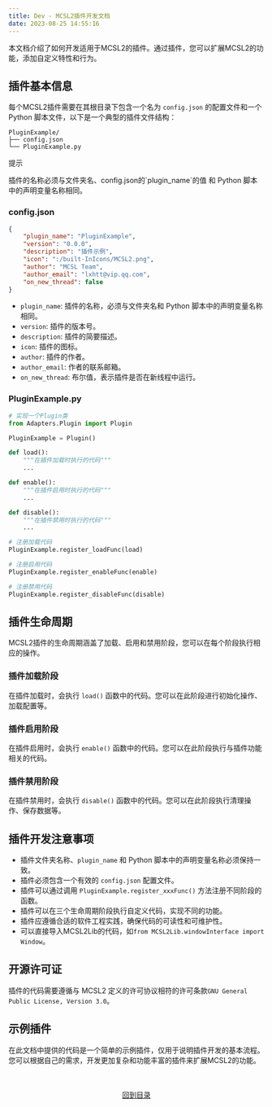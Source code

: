 ```yaml
---
title: Dev - MCSL2插件开发文档
date: 2023-08-25 14:55:16
---
```

本文档介绍了如何开发适用于MCSL2的插件。通过插件，您可以扩展MCSL2的功能，添加自定义特性和行为。

## 插件基本信息

每个MCSL2插件需要在其根目录下包含一个名为 `config.json` 的配置文件和一个 Python 脚本文件，以下是一个典型的插件文件结构：

```
PluginExample/
├── config.json
└── PluginExample.py
```
<div class="custom-block tip">
  <p class="custom-block-title">提示</p>
  <p class="custom-block-text">
  插件的名称必须与文件夹名、config.json的`plugin_name`的值 和 Python 脚本中的声明变量名称相同。
  </p>
</div>

### config.json

```json
{
    "plugin_name": "PluginExample",
    "version": "0.0.0",
    "description": "插件示例",
    "icon": ":/built-InIcons/MCSL2.png",
    "author": "MCSL Team",
    "author_email": "lxhtt@vip.qq.com",
    "on_new_thread": false
}
```

- `plugin_name`: 插件的名称，必须与文件夹名和 Python 脚本中的声明变量名称相同。
- `version`: 插件的版本号。
- `description`: 插件的简要描述。
- `icon`: 插件的图标。
- `author`: 插件的作者。
- `author_email`: 作者的联系邮箱。
- `on_new_thread`: 布尔值，表示插件是否在新线程中运行。

### PluginExample.py

```python
# 实现一个Plugin类
from Adapters.Plugin import Plugin

PluginExample = Plugin()

def load():
    """在插件加载时执行的代码"""
    ...

def enable():
    """在插件启用时执行的代码"""
    ...

def disable():
    """在插件禁用时执行的代码"""
    ...

# 注册加载代码
PluginExample.register_loadFunc(load)

# 注册启用代码
PluginExample.register_enableFunc(enable)

# 注册禁用代码
PluginExample.register_disableFunc(disable)
```

## 插件生命周期

MCSL2插件的生命周期涵盖了加载、启用和禁用阶段，您可以在每个阶段执行相应的操作。

### 插件加载阶段

在插件加载时，会执行 `load()` 函数中的代码。您可以在此阶段进行初始化操作、加载配置等。

### 插件启用阶段

在插件启用时，会执行 `enable()` 函数中的代码。您可以在此阶段执行与插件功能相关的代码。

### 插件禁用阶段

在插件禁用时，会执行 `disable()` 函数中的代码。您可以在此阶段执行清理操作、保存数据等。

## 插件开发注意事项

 - 插件文件夹名称、`plugin_name` 和 Python 脚本中的声明变量名称必须保持一致。
 - 插件必须包含一个有效的 `config.json` 配置文件。
 - 插件可以通过调用 `PluginExample.register_xxxFunc()` 方法注册不同阶段的函数。
 - 插件可以在三个生命周期阶段执行自定义代码，实现不同的功能。
 - 插件应遵循合适的软件工程实践，确保代码的可读性和可维护性。
 - 可以直接导入MCSL2Lib的代码，如`from MCSL2Lib.windowInterface import Window`。

## 开源许可证

插件的代码需要遵循与 MCSL2 定义的许可协议相符的许可条款`GNU General Public License, Version 3.0`。

## 示例插件

在此文档中提供的代码是一个简单的示例插件，仅用于说明插件开发的基本流程。您可以根据自己的需求，开发更加复杂和功能丰富的插件来扩展MCSL2的功能。


<div>
    <center>
        <br><br><a href="/MCSL2DevGuide">回到目录</a>
    </center>
</div>